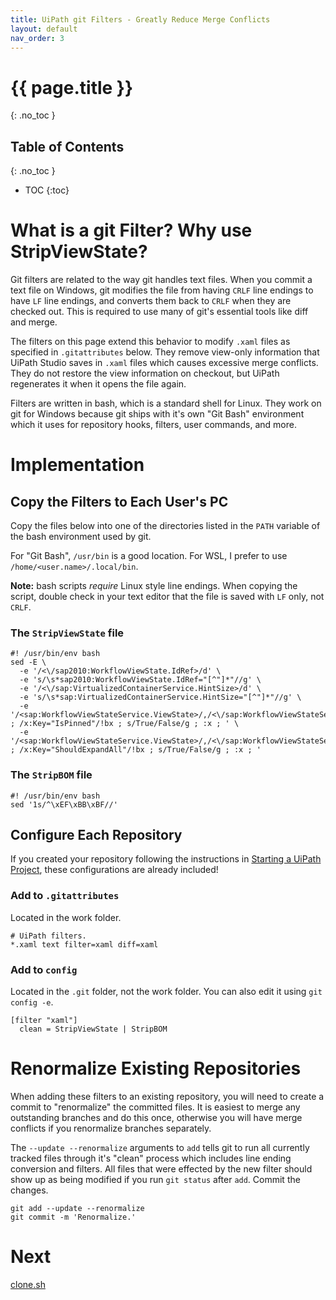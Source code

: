 ```yaml
---
title: UiPath git Filters - Greatly Reduce Merge Conflicts
layout: default
nav_order: 3
---
```

# {{ page.title }}
{: .no_toc }

## Table of Contents
{: .no_toc }

- TOC
{:toc}

# What is a git Filter? Why use StripViewState?

Git filters are related to the way git handles text files. When you commit a text file on Windows, git modifies the file from having `CRLF` line endings to have `LF` line endings, and converts them back to `CRLF` when they are checked out. This is required to use many of git's essential tools like diff and merge.

The filters on this page extend this behavior to modify `.xaml` files as specified in `.gitattributes` below. They remove view-only information that UiPath Studio saves in `.xaml` files which causes excessive merge conflicts. They do not restore the view information on checkout, but UiPath regenerates it when it opens the file again.

Filters are written in bash, which is a standard shell for Linux. They work on git for Windows because git ships with it's own "Git Bash" environment which it uses for repository hooks, filters, user commands, and more.

# Implementation

## Copy the Filters to Each User's PC

Copy the files below into one of the directories listed in the `PATH` variable of the bash environment used by git.

For "Git Bash", `/usr/bin` is a good location. For WSL, I prefer to use `/home/<user.name>/.local/bin`.

__Note:__ bash scripts _require_ Linux style line endings. When copying the script, double check in your text editor that the file is saved with `LF` only, not `CRLF`.

### The `StripViewState` file

```
#! /usr/bin/env bash
sed -E \
  -e '/<\/sap2010:WorkflowViewState.IdRef>/d' \
  -e 's/\s*sap2010:WorkflowViewState.IdRef="[^"]*"//g' \
  -e '/<\/sap:VirtualizedContainerService.HintSize>/d' \
  -e 's/\s*sap:VirtualizedContainerService.HintSize="[^"]*"//g' \
  -e '/<sap:WorkflowViewStateService.ViewState>/,/<\/sap:WorkflowViewStateService.ViewState>/!bx ; /x:Key="IsPinned"/!bx ; s/True/False/g ; :x ; ' \
  -e '/<sap:WorkflowViewStateService.ViewState>/,/<\/sap:WorkflowViewStateService.ViewState>/!bx ; /x:Key="ShouldExpandAll"/!bx ; s/True/False/g ; :x ; '
```

### The `StripBOM` file

```
#! /usr/bin/env bash
sed '1s/^\xEF\xBB\xBF//'
```

## Configure Each Repository

If you created your repository following the instructions in [Starting a UiPath Project](./Starting-a-UiPath-Project.html), these configurations are already included!

### Add to `.gitattributes`

Located in the work folder.

```
# UiPath filters.
*.xaml text filter=xaml diff=xaml
```

### Add to `config`

Located in the `.git` folder, not the work folder. You can also edit it using `git config -e`.

```
[filter "xaml"]
  clean = StripViewState | StripBOM
```

# Renormalize Existing Repositories

When adding these filters to an existing repository, you will need to create a commit to "renormalize" the committed files. It is easiest to merge any outstanding branches and do this once, otherwise you will have merge conflicts if you renormalize branches separately.

The `--update --renormalize` arguments to `add` tells git to run all currently tracked files through it's "clean" process which includes line ending conversion and filters. All files that were effected by the new filter should show up as being modified if you run `git status` after `add`. Commit the changes.

```
git add --update --renormalize
git commit -m 'Renormalize.'
```

# Next

[clone.sh](./clone.sh.html)
